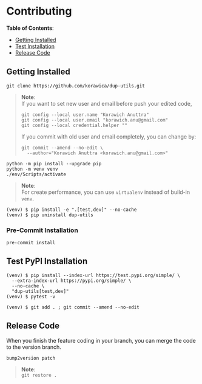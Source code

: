 # Contributing

**Table of Contents**:

- [Getting Installed](#getting-installed)
- [Test Installation](#test-pypi-installation)
- [Release Code](#release-code)

## Getting Installed

```shell
git clone https://github.com/korawica/dup-utils.git
```

> **Note**: \
> If you want to set new user and email before push your edited code,
> ```shell
> git config --local user.name "Korawich Anuttra"
> git config --local user.email "korawich.anu@gmail.com"
> git config --local credential.helper ""
> ```
> If you commit with old user and email completely, you can change by:
> ```shell
> git commit --amend --no-edit \
>   --author="Korawich Anuttra <korawich.anu@gmail.com>"
> ```

```shell
python -m pip install --upgrade pip
python -m venv venv
./env/Scripts/activate
```

> **Note**: \
> For create performance, you can use `virtualenv` instead of build-in `venv`.

```shell
(venv) $ pip install -e ".[test,dev]" --no-cache
(venv) $ pip uninstall dup-utils
```

### Pre-Commit Installation

```shell
pre-commit install
```

## Test PyPI Installation

```shell
(venv) $ pip install --index-url https://test.pypi.org/simple/ \
  --extra-index-url https://pypi.org/simple/ \
  --no-cache \
  "dup-utils[test,dev]"
(venv) $ pytest -v
```

```shell
(venv) $ git add . ; git commit --amend --no-edit
```

## Release Code

When you finish the feature coding in your branch, you can merge the code to the version branch.

```shell
bump2version patch
```

> **Note**: \
> `git restore .`
